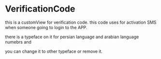 # VerificationCode
this is a customView for verification code. this code uses for activation SMS when someone going to login to the APP.

there is a typeface on it for persian language and arabian language numebrs and

you can change it to other typeface or remove it.
